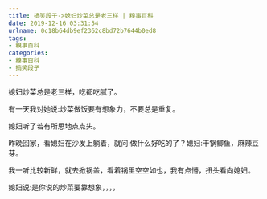 ```yaml
---
title: 搞笑段子->媳妇炒菜总是老三样 | 糗事百科
date: 2019-12-16 03:31:54
urlname: 0c18b64db9ef2362c8bd72b7644b0ed8
tags: 
- 糗事百科
categories:
- 糗事百科
- 搞笑段子
---
```

媳妇炒菜总是老三样，吃都吃腻了。

有一天我对她说:炒菜做饭要有想象力，不要总是重复。

媳妇听了若有所思地点点头。

昨晚回家，看媳妇在沙发上躺着，就问:做什么好吃的了？媳妇:干锅鲫鱼，麻辣豆芽。

我一听比较新鲜，就去掀锅盖，看着锅里空空如也，我有点懵，扭头看向媳妇。

媳妇说:是你说的炒菜要靠想象，，，，


